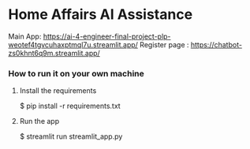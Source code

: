# Home Affairs AI Assistance


Main App: https://ai-4-engineer-final-project-plp-weotef4tgvcuhaxptmql7u.streamlit.app/
Register page : https://chatbot-zs0khnt6q9m.streamlit.app/

### How to run it on your own machine

1. Install the requirements

   $ pip install -r requirements.txt
   

2. Run the app
   
   $ streamlit run streamlit_app.py
   
